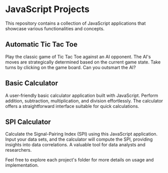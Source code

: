 # JavaScript Projects

This repository contains a collection of JavaScript applications that showcase various functionalities and concepts.

## Automatic Tic Tac Toe

Play the classic game of Tic Tac Toe against an AI opponent. The AI's moves are strategically determined based on the current game state. Take turns by clicking on the game board. Can you outsmart the AI?

## Basic Calculator

A user-friendly basic calculator application built with JavaScript. Perform addition, subtraction, multiplication, and division effortlessly. The calculator offers a straightforward interface suitable for quick calculations.

## SPI Calculator

Calculate the Signal-Pairing Index (SPI) using this JavaScript application. Input your data sets, and the calculator will compute the SPI, providing insights into data correlations. A valuable tool for data analysts and researchers.

Feel free to explore each project's folder for more details on usage and implementation.

